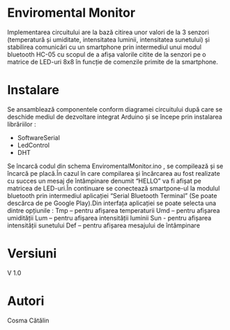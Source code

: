 # Enviromental Monitor
Implementarea circuitului are la bază citirea unor valori de la 3 senzori (temperatură și umiditate, intensitatea luminii, intensitatea sunetului) și stabilirea comunicări cu un smartphone prin intermediul unui modul bluetooth HC-05 cu scopul de a afișa valorile citite de la senzori pe o matrice de LED-uri 8x8 în funcție de comenzile primite de la smartphone.

# Instalare
Se ansamblează componentele conform diagramei circuitului după care se deschide mediul de dezvoltare integrat Arduino și se începe prin instalarea librăriilor :
- SoftwareSerial
- LedControl
- DHT

Se încarcă codul din schema EnviromentalMonitor.ino , se compilează și se încarcă pe placă.În cazul în care compilarea și încărcarea au fost realizate cu succes un mesaj de întâmpinare denumit “HELLO” va fi afișat pe matricea de LED-uri.În continuare se conectează smartpone-ul la modulul bluetooth prin intermediul aplicației “Serial Bluetooth Terminal” (Se poate descărca de pe Google Play).Din interfața aplicației se poate selecta una dintre opțiunile : 
Tmp – pentru afișarea temperaturii
Umd – pentru afișarea umidității
Lum – pentru afișarea intensității luminii
Sun - pentru afișarea intensității sunetului
Def – pentru afișarea mesajului de întâmpinare

# Versiuni

V 1.0

# Autori

Cosma Cătălin
